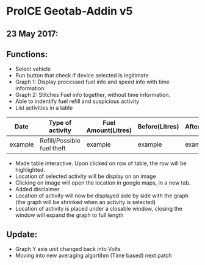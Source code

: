 # ProICE Geotab-Addin v5
## 23 May 2017: 
## Functions:
  - Select vehicle
  - Run button that check if device selected is legitimate
  - Graph 1: Display processed fuel info and speed info with time information.
  - Graph 2: Stitches Fuel info together, without time information.
  - Able to indentify fuel refill and suspicious activity
  - List activities in a table

| Date | Type of activity | Fuel Amount(Litres) | Before(Litres) | After(Litres) |
| --- | --- | --- | --- | --- |
| example | Refill/Possible fuel theft | example  | example | example |

  - Made table interactive. Upon clicked on row of table, the row will be highlighted.
  - Location of selected activity will be display on an image
  - Clicking on image will open the location in google maps, in a new tab.
  - Added disclaimer
  - Location of activity will now be displayed side by side with the graph (the graph will be shrinked when an activity is selected)
  - Location of activity is placed under a closable window, closing the window will expand the graph to full length
 ## Update:
  - Graph Y axis unit changed back into Volts
  - Moving into new averaging algortihm (Time based) next patch